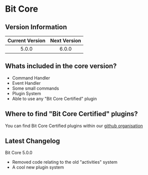 # Bit Core
## Version Information
| Current Version | Next Version |
| :---: | :---: |
| 5.0.0 | 6.0.0 |

## Whats included in the core version?
- Command Handler
- Event Handler
- Some small commands
- Plugin System
 - Able to use any "Bit Core Certified" plugin

## Where to find "Bit Core Certified" plugins?
You can find Bit Core Certified plugins within our [github organisation](https://github.com/Bit-Plugins)

## Latest Changelog
Bit Core 5.0.0
- Removed code relating to the old "activities" system
- A cool new plugin system
